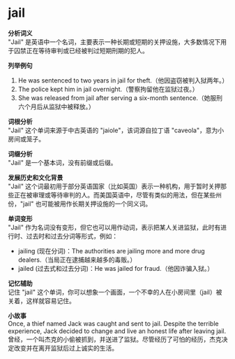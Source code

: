 # jail

**分析词义**  
"Jail" 是英语中一个名词，主要表示一种长期或短期的关押设施，大多数情况下用于囚禁正在等待审判或已经被判过短期刑期的犯人。

  

**列举例句**

  

1.  He was sentenced to two years in jail for theft.（他因盗窃被判入狱两年。）
2.  The police kept him in jail overnight.（警察拘留他在监狱过夜。）
3.  She was released from jail after serving a six-month sentence.（她服刑六个月后从监狱中被释放。）

  

**词根分析**  
"Jail" 这个单词来源于中古英语的 "jaiole"，该词源自拉丁语 "caveola"，意为小房间或笼子。

  

**词缀分析**  
"Jail" 是一个基本词，没有前缀或后缀。

  

**发展历史和文化背景**  
"Jail" 这个词最初用于部分英语国家（比如英国）表示一种机构，用于暂时关押那些正在被审理或等待审判的人。而美国英语中，尽管有类似的用法，但在某些州份，"jail" 也可能被用作长期关押设施的一个同义词。

  

**单词变形**  
"Jail" 作为名词没有变形，但它也可以用作动词，表示把某人关进监狱，此时有进行时、过去时和过去分词等形式，例如：

  

*   jailing (现在分词)：The authorities are jailing more and more drug dealers.（当局正在逮捕越来越多的毒贩。）
*   jailed (过去式和过去分词)：He was jailed for fraud.（他因诈骗入狱。）

  

**记忆辅助**  
记住 "jail" 这个单词，你可以想象一个画面，一个不幸的人在小房间里（jail）被关着，这样就容易记住。

  

**小故事**  
Once, a thief named Jack was caught and sent to jail. Despite the terrible experience, Jack decided to change and live an honest life after leaving jail.  
曾经，一个叫杰克的小偷被抓到，并送进了监狱。尽管经历了可怕的经历，杰克决定改变并在离开监狱后过上诚实的生活。
